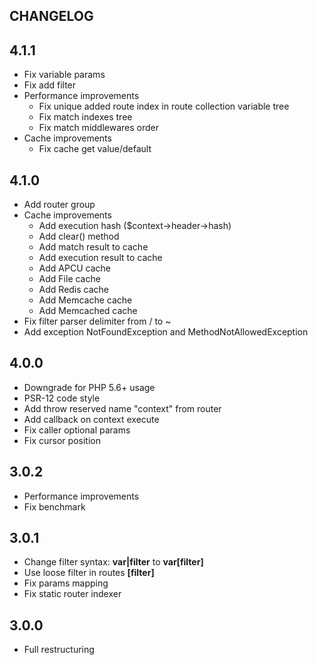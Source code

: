 CHANGELOG
---

## 4.1.1
- Fix variable params
- Fix add filter
- Performance improvements
  - Fix unique added route index in route collection variable tree
  - Fix match indexes tree
  - Fix match middlewares order
- Cache improvements
  - Fix cache get value/default

## 4.1.0
- Add router group
- Cache improvements
  - Add execution hash ($context->header->hash)
  - Add clear() method
  - Add match result to cache
  - Add execution result to cache
  - Add APCU cache
  - Add File cache
  - Add Redis cache
  - Add Memcache cache
  - Add Memcached cache
- Fix filter parser delimiter from / to ~
- Add exception NotFoundException and MethodNotAllowedException

## 4.0.0
- Downgrade for PHP 5.6+ usage
- PSR-12 code style
- Add throw reserved name "context" from router
- Add callback on context execute
- Fix caller optional params
- Fix cursor position

## 3.0.2
- Performance improvements
- Fix benchmark

## 3.0.1
- Change filter syntax: **var|filter** to **var\[filter]**
- Use loose filter in routes **\[filter]**
- Fix params mapping
- Fix static router indexer

## 3.0.0
- Full restructuring
